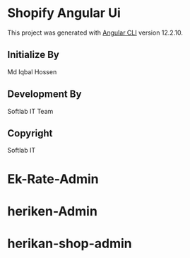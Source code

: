 # Shopify Angular Ui

This project was generated with [Angular CLI](https://github.com/angular/angular-cli) version 12.2.10.

## Initialize By
Md Iqbal Hossen

## Development By
Softlab IT Team

## Copyright
Softlab IT

# Ek-Rate-Admin
# heriken-Admin
# herikan-shop-admin
